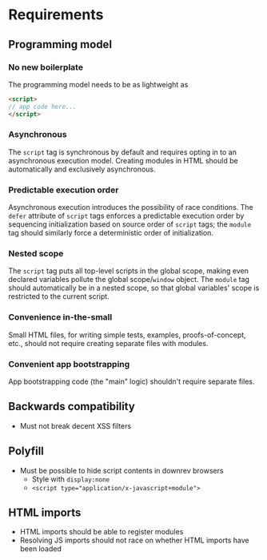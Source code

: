 # Requirements

## Programming model

### No new boilerplate

The programming model needs to be as lightweight as

```html
<script>
// app code here...
</script>
```

### Asynchronous

The `script` tag is synchronous by default and requires opting in to
an asynchronous execution model. Creating modules in HTML should be
automatically and exclusively asynchronous.

### Predictable execution order

Asynchronous execution introduces the possibility of race
conditions. The `defer` attribute of `script` tags enforces a
predictable execution order by sequencing initialization based on
source order of `script` tags; the `module` tag should similarly force
a deterministic order of initialization.

### Nested scope

The `script` tag puts all top-level scripts in the global scope,
making even declared variables pollute the global scope/`window`
object. The `module` tag should automatically be in a nested scope, so
that global variables' scope is restricted to the current script.

### Convenience in-the-small

Small HTML files, for writing simple tests, examples,
proofs-of-concept, etc., should not require creating separate files
with modules.

### Convenient app bootstrapping

App bootstrapping code (the "main" logic) shouldn't require separate
files.


## Backwards compatibility

* Must not break decent XSS filters

## Polyfill

* Must be possible to hide script contents in downrev browsers
  * Style with `display:none`
  * `<script type="application/x-javascript+module">`

## HTML imports

* HTML imports should be able to register modules
* Resolving JS imports should not race on whether HTML imports have been loaded
